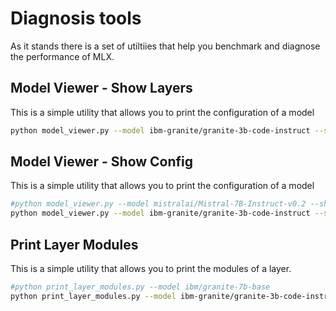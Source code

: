 # Diagnosis tools
As it stands there is a set of utiltiies that help you benchmark and diagnose the performance of MLX.

## Model Viewer - Show Layers
This is a simple utility that allows you to print the configuration of a model

```bash
python model_viewer.py --model ibm-granite/granite-3b-code-instruct --show-config
```

## Model Viewer - Show Config
This is a simple utility that allows you to print the configuration of a model

```bash
#python model_viewer.py --model mistralai/Mistral-7B-Instruct-v0.2 --show-layers
python model_viewer.py --model ibm-granite/granite-3b-code-instruct --show-layers
```

## Print Layer Modules
This is a simple utility that allows you to print the modules of a layer.

```bash
#python print_layer_modules.py --model ibm/granite-7b-base
python print_layer_modules.py --model ibm-granite/granite-3b-code-instruct
```

